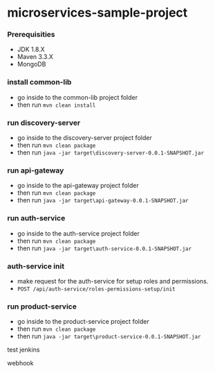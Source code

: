 # microservices-sample-project

### Prerequisities
  * JDK 1.8.X
  * Maven 3.3.X
  * MongoDB

### install common-lib
  * go inside to the common-lib project folder
  * then run ``` mvn clean install ```
  
### run discovery-server
  * go inside to the discovery-server project folder
  * then run ``` mvn clean package ```
  * then run ``` java -jar target\discovery-server-0.0.1-SNAPSHOT.jar ```
  
### run api-gateway
  * go inside to the api-gateway project folder
  * then run ``` mvn clean package ```
  * then run ``` java -jar target\api-gateway-0.0.1-SNAPSHOT.jar ```
  
### run auth-service
  * go inside to the auth-service project folder
  * then run ``` mvn clean package ```
  * then run ``` java -jar target\auth-service-0.0.1-SNAPSHOT.jar ```
  
### auth-service init
  * make request for the auth-service for setup roles and permissions.
  * ``` POST /api/auth-service/roles-permissions-setup/init ```
  
### run product-service
  * go inside to the product-service project folder
  * then run ``` mvn clean package ```
  * then run ``` java -jar target\product-service-0.0.1-SNAPSHOT.jar ```


  
 test jenkins

  webhook

